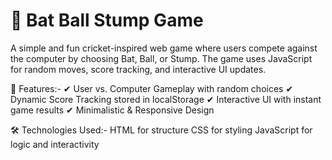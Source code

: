 # 🏏 Bat Ball Stump Game
A simple and fun cricket-inspired web game where users compete against the computer by choosing Bat, Ball, or Stump. The game uses JavaScript for random moves, score tracking, and interactive UI updates.

🚀 Features:-
✔ User vs. Computer Gameplay with random choices
✔ Dynamic Score Tracking stored in localStorage
✔ Interactive UI with instant game results
✔ Minimalistic & Responsive Design

🛠️ Technologies Used:-
HTML for structure
CSS for styling
JavaScript for logic and interactivity
